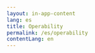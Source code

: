 ```yaml
---
layout: in-app-content
lang: es
title: Operability
permalink: /es/operability
contentLang: en
---
```


